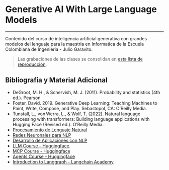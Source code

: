 # Generative AI With Large Language Models
---

Contenido del curso de inteligencia artificial generativa con grandes modelos del lenguaje para la
maestria en Informatica de la Escuela Colombiana de Ingenieria - Julio Garavito.

> Las grabaciones de las clases se consolidan en [esta lista de reproduccion](https://youtube.com/playlist?list=PL6JCnO_rdB859FTZRVzAZYrcZoA88xNh7&si=4WRfIeSxn-JDgOMZ).

## Bibliografia y Material Adicional

- DeGroot, M. H., & Schervish, M. J. (2011). Probability and statistics (4th ed.). Pearson
- Foster, David. 2019. Generative Deep Learning: Teaching Machines to Paint, Write, Compose, and Play. Sebastopol, CA: O’Reilly Media.
- Tunstall, L., von Werra, L., & Wolf, T. (2022). Natural language processing with transformers: Building language applications with Hugging Face (Revised ed.). O’Reilly Media.
- [Procesamiento de Lenguaje Natural](https://github.com/juselara1/eci_nlp)
- [Redes Neuronales para NLP](https://github.com/juselara1/usa_nn_nlp)
- [Desarrollo de Aplicaciones con NLP](https://github.com/juselara1/usa_app_nlp)
- [LLM Course - Huggingface](https://huggingface.co/learn/llm-course/chapter1/1).
- [MCP Course - Huggingface](https://huggingface.co/learn/mcp-course/unit0/introduction)
- [Agents Course - Huggingface](https://huggingface.co/learn/agents-course/unit0/introduction)
- [Introduction to Langgraph - Langchain Academy](https://academy.langchain.com/courses/intro-to-langgraph)
